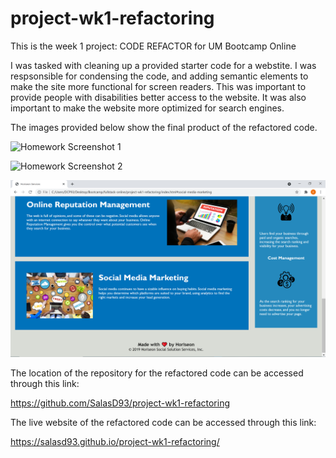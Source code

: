 # project-wk1-refactoring
This is the week 1 project: CODE REFACTOR for UM Bootcamp Online

I was tasked with cleaning up a provided starter code for a webstite. I was respsonsible for condensing the code, and adding semantic elements to make the site more functional for screen readers. This was important to provide people with disabilities better access to the website. It was also important to make the website more optimized for search engines.

The images provided below show the final product of the refactored code.

![Homework Screenshot 1](https://github.com/SalasD93/project-wk1-refactoring/blob/main/assets/wk1-screenshots/wk1-screenshot.png)

![Homework Screenshot 2](https://github.com/SalasD93/project-wk1-refactoring/blob/main/assets/wk1-screenshots/wk1-screenshot-1.png)

![Homework Screenshot 3](https://github.com/SalasD93/project-wk1-refactoring/blob/main/assets/wk1-screenshots/wk1-screenshot-2.png)

The location of the repository for the refactored code can be accessed through this link:

https://github.com/SalasD93/project-wk1-refactoring

The live website of the refactored code can be accessed through this link:

https://salasd93.github.io/project-wk1-refactoring/